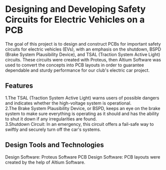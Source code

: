 # Designing and Developing Safety Circuits for Electric Vehicles on a PCB
The goal of this project is to design and construct PCBs for important safety circuits for electric vehicles (EVs), with an emphasis on the shutdown, BSPD (Brake System Plausibility Device), and TSAL (Traction System Active Light) circuits. These circuits were created with Proteus, then Altium Software was used to convert the concepts into PCB layouts in order to guarantee dependable and sturdy performance for our club's electric car project.<br/>
## Features
1.The TSAL (Traction System Active Light) warns users of possible dangers and indicates whether the high-voltage system is operational.<br/>
2.The Brake System Plausibility Device, or BSPD, keeps an eye on the brake system to make sure everything is operating as it should and has the ability to shut it down if any irregularities are found.<br/>
3.Shutdown Circuit: In an emergency, this circuit offers a fail-safe way to swiftly and securely turn off the car's systems.<br/>
## Design Tools and Technologies
Design Software: Proteus Software PCB Design Software: PCB layouts were created by the help of Altium Software.
